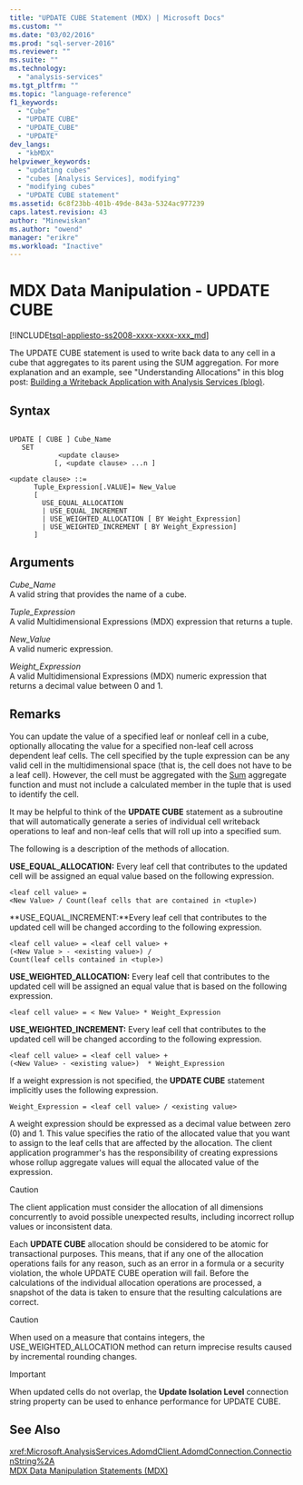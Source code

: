 ```yaml
---
title: "UPDATE CUBE Statement (MDX) | Microsoft Docs"
ms.custom: ""
ms.date: "03/02/2016"
ms.prod: "sql-server-2016"
ms.reviewer: ""
ms.suite: ""
ms.technology: 
  - "analysis-services"
ms.tgt_pltfrm: ""
ms.topic: "language-reference"
f1_keywords: 
  - "Cube"
  - "UPDATE CUBE"
  - "UPDATE_CUBE"
  - "UPDATE"
dev_langs: 
  - "kbMDX"
helpviewer_keywords: 
  - "updating cubes"
  - "cubes [Analysis Services], modifying"
  - "modifying cubes"
  - "UPDATE CUBE statement"
ms.assetid: 6c8f23bb-401b-49de-843a-5324ac977239
caps.latest.revision: 43
author: "Minewiskan"
ms.author: "owend"
manager: "erikre"
ms.workload: "Inactive"
---
```

# MDX Data Manipulation - UPDATE CUBE
[!INCLUDE[tsql-appliesto-ss2008-xxxx-xxxx-xxx_md](../includes/tsql-appliesto-ss2008-xxxx-xxxx-xxx-md.md)]

  The UPDATE CUBE statement is used to write back data to any cell in a cube that aggregates to its parent using the SUM aggregation. For more explanation and an example, see "Understanding Allocations" in this blog post: [Building a Writeback Application with Analysis Services (blog)](http://go.microsoft.com/fwlink/?LinkId=394977).  
  
## Syntax  
  
```  
  
UPDATE [ CUBE ] Cube_Name   
   SET   
            <update clause>   
           [, <update clause> ...n ]  
  
<update clause> ::=   
      Tuple_Expression[.VALUE]= New_Value  
      [   
        USE_EQUAL_ALLOCATION   
        | USE_EQUAL_INCREMENT   
        | USE_WEIGHTED_ALLOCATION [ BY Weight_Expression]   
        | USE_WEIGHTED_INCREMENT [ BY Weight_Expression]  
      ]  
```  
  
## Arguments  
 *Cube_Name*  
 A valid string that provides the name of a cube.  
  
 *Tuple_Expression*  
 A valid Multidimensional Expressions (MDX) expression that returns a tuple.  
  
 *New_Value*  
 A valid numeric expression.  
  
 *Weight_Expression*  
 A valid Multidimensional Expressions (MDX) numeric expression that returns a decimal value between 0 and 1.  
  
## Remarks  
 You can update the value of a specified leaf or nonleaf cell in a cube, optionally allocating the value for a specified non-leaf cell across dependent leaf cells. The cell specified by the tuple expression can be any valid cell in the multidimensional space (that is, the cell does not have to be a leaf cell). However, the cell must be aggregated with the [Sum](../mdx/sum-mdx.md) aggregate function and must not include a calculated member in the tuple that is used to identify the cell.  
  
 It may be helpful to think of the **UPDATE CUBE** statement as a subroutine that will automatically generate a series of individual cell writeback operations to leaf and non-leaf cells that will roll up into a specified sum.  
  
 The following is a  description of the methods of allocation.  
  
 **USE_EQUAL_ALLOCATION:** Every leaf cell that contributes to the updated cell will be assigned an equal value based on the following expression.  
  
```  
<leaf cell value> =   
<New Value> / Count(leaf cells that are contained in <tuple>)  
```  
  
 **USE_EQUAL_INCREMENT:**Every leaf cell that contributes to the updated cell will be changed according to the following expression.  
  
```  
<leaf cell value> = <leaf cell value> +   
(<New Value > - <existing value>) /  
Count(leaf cells contained in <tuple>)  
```  
  
 **USE_WEIGHTED_ALLOCATION:** Every leaf cell that contributes to the updated cell will be assigned an equal value that is based on the following expression.  
  
```  
<leaf cell value> = < New Value> * Weight_Expression  
```  
  
 **USE_WEIGHTED_INCREMENT:** Every leaf cell that contributes to the updated cell will be changed according to the following expression.  
  
```  
<leaf cell value> = <leaf cell value> +   
(<New Value> - <existing value>)  * Weight_Expression  
```  
  
 If a weight expression is not specified, the **UPDATE CUBE** statement implicitly uses the following expression.  
  
```  
Weight_Expression = <leaf cell value> / <existing value>  
```  
  
 A weight expression should be expressed as a decimal value between zero (0) and 1. This value specifies the ratio of the allocated value that you want to assign to the leaf cells that are affected by the allocation. The client application programmer's has the responsibility of creating expressions whose rollup aggregate values will equal the allocated value of the expression.  
  
> [!CAUTION]  
>  The client application must consider the allocation of all dimensions concurrently to avoid possible unexpected results, including incorrect rollup values or inconsistent data.  
  
 Each **UPDATE CUBE** allocation should be considered to be atomic for transactional purposes. This means, that if any one of the allocation operations fails for any reason, such as an error in a formula or a security violation, the whole UPDATE CUBE operation will fail. Before the calculations of the individual allocation operations are processed, a snapshot of the data is taken to ensure that the resulting calculations are correct.  
  
> [!CAUTION]  
>  When used on a measure that contains integers, the USE_WEIGHTED_ALLOCATION method can return imprecise results caused by incremental rounding changes.  
  
> [!IMPORTANT]  
>  When updated cells do not overlap, the **Update Isolation Level** connection string property can be used to enhance performance for UPDATE CUBE.  
  
## See Also  
 <xref:Microsoft.AnalysisServices.AdomdClient.AdomdConnection.ConnectionString%2A>   
 [MDX Data Manipulation Statements &#40;MDX&#41;](../mdx/mdx-data-manipulation-statements-mdx.md)  
  
  
